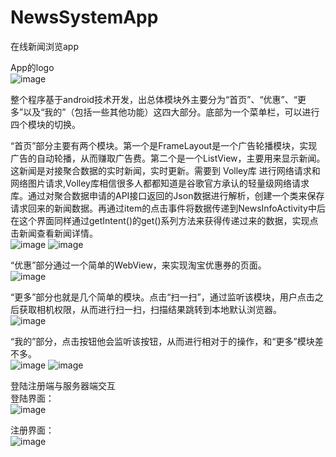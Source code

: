 # NewsSystemApp
在线新闻浏览app


App的logo<br>
![image](https://github.com/ANewus/NewsSystemApp/blob/master/readme-img/logo.png)

整个程序基于android技术开发，出总体模块外主要分为“首页”、“优惠”、“更多”以及“我的”（包括一些其他功能）这四大部分。底部为一个菜单栏，可以进行四个模块的切换。<br>

“首页”部分主要有两个模块。第一个是FrameLayout是一个广告轮播模块，实现广告的自动轮播，从而赚取广告费。第二个是一个ListView，主要用来显示新闻。这新闻是对接聚合数据的实时新闻，实时更新。需要到 Volley库 进行网络请求和网络图片请求,Volley库相信很多人都都知道是谷歌官方承认的轻量级网络请求库。通过对聚合数据申请的API接口返回的Json数据进行解析，创建一个类来保存请求回来的新闻数据。再通过item的点击事件将数据传递到NewsInfoActivity中后在这个界面同样通过getIntent()的get()系列方法来获得传递过来的数据，实现点击新闻查看新闻详情。<br>
![image](https://github.com/ANewus/NewsSystemApp/blob/master/readme-img/main.png)
![image](https://github.com/ANewus/NewsSystemApp/blob/master/readme-img/ex1.png)

“优惠”部分通过一个简单的WebView，来实现淘宝优惠券的页面。<br>
![image](https://github.com/ANewus/NewsSystemApp/blob/master/readme-img/youhui.png)

“更多”部分也就是几个简单的模块。点击“扫一扫”，通过监听该模块，用户点击之后获取相机权限，从而进行扫一扫，扫描结果跳转到本地默认浏览器。<br>
![image](https://github.com/ANewus/NewsSystemApp/blob/master/readme-img/more.png)

“我的”部分，点击按钮他会监听该按钮，从而进行相对于的操作，和“更多”模块差不多。<br>
![image](https://github.com/ANewus/NewsSystemApp/blob/master/readme-img/my.png)
![image](https://github.com/ANewus/NewsSystemApp/blob/master/readme-img/about.png)<br>


登陆注册端与服务器端交互<br>
登陆界面：<br>
![image](https://github.com/ANewus/NewsSystemApp/blob/master/readme-img/login.png)

注册界面：<br>
![image](https://github.com/ANewus/NewsSystemApp/blob/master/readme-img/register.png)

